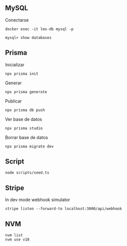 ## MySQL

Conectarse

```
docker exec -it lms-db mysql -p
```

```
mysql> show databases
```

## Prisma

Inicializar

```
npx prisma init
```

Generar

```
npx prisma generate
```

Publicar

```
npx prisma db push
```

Ver base de datos

```
npx prisma studio
```

Borrar base de datos

```
npx prisma migrate dev
```

## Script

```
node scripts/seed.ts
```

## Stripe

In dev mode webhook simulator

```
stripe listen --forward-to localhost:3000/api/webhook
```

## NVM

```
nvm list
nvm use v18
```
